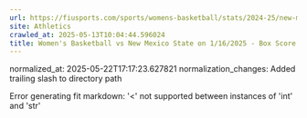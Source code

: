 ```yaml
---
url: https://fiusports.com/sports/womens-basketball/stats/2024-25/new-mexico-state/boxscore/12634/
site: Athletics
crawled_at: 2025-05-13T10:04:44.596024
title: Women's Basketball vs New Mexico State on 1/16/2025 - Box Score - FIU Athletics
---
```

normalized_at: 2025-05-22T17:17:23.627821
normalization_changes: Added trailing slash to directory path

Error generating fit markdown: '<' not supported between instances of 'int' and 'str'